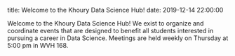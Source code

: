 title: Welcome to the Khoury Data Science Hub! 
date: 2019-12-14 22:00:00 

Welcome to the Khoury Data Science Hub!  We exist to organize and coordinate events that are designed to benefit all students interested in pursuing a career in Data Science.  Meetings are held weekly on Thursday at 5:00 pm in WVH 168.  

